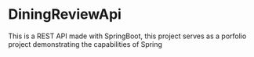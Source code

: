 # DiningReviewApi
This is a REST API made with SpringBoot, this project serves as a porfolio project demonstrating the capabilities of Spring
